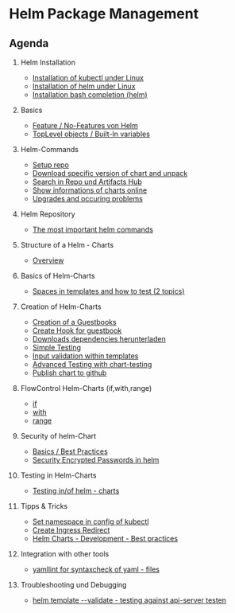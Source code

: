 # Helm Package Management

## Agenda 

  1. Helm Installation
     * [Installation of kubectl under Linux](kubectl/installation/linux.md)
     * [Installation of helm under Linux](helm/installation/linux.md)
     * [Installation bash completion (helm)](helm/installation/bash-completion.md)

  1. Basics 
     * [Feature / No-Features von Helm](/helm/grundlagen/features-no-features.md)
     * [TopLevel objects / Built-In variables](/helm/grundlagen/toplevel-objekte.md)

  1. Helm-Commands
     * [Setup repo](/helm/commands/repo.md)
     * [Download specific version of chart and unpack](/helm/commands/pull.md)
     * [Search in Repo und Artifacts Hub](/helm/commands/search.md)
     * [Show informations of charts online](/helm/commands/show.md)
     * [Upgrades and occuring problems](/helm/commands/upgrade-rollback.md)

 1. Helm Repository
     * [The most important helm commands](helm/commands/repo.md)

  1. Structure of a Helm - Charts
     * [Overview](helm/structure/overview.md)

  1. Basics of Helm-Charts
     * [Spaces in templates and how to test (2 topics)](/helm/templates/spaces.md)

  1. Creation of Helm-Charts
     * [Creation of a Guestbooks](helm/create-charts/guestbook/01-guestbook.md)
     * [Create Hook for guestbook](/helm/create-charts/guestbook/02-guestbook-verbessern.md)
     * [Downloads dependencies herunterladen](helm/create-charts/download-dependencies.md)
     * [Simple Testing](/helm/test/helm-test.md)
     * [Input validation within templates](helm/input-validation/example.md)
     * [Advanced Testing with chart-testing](helm/test/advanced-testing/advanced-testing-with-chart-testing.md)
     * [Publish chart to github](helm/create-charts/publish/publish-on-github.md)

  1. FlowControl Helm-Charts (if,with,range)
     * [if](/helm/templates/flow-control/01-if.md)
     * [with](/helm/templates/flow-control/02-with.md)
     * [range](/helm/templates/flow-control/03-range.md)
      
  1. Security of helm-Chart
     * [Basics / Best Practices](helm/security/best-practices.md)
     * [Security Encrypted Passwords in helm](/helm/security/secrets-password.md)

  1. Testing in Helm-Charts
     * [Testing in/of helm - charts](/helm/test/helm-test.md)
    
  1. Tipps & Tricks
     * [Set namespace in config of kubectl](/kubectl/set-namespace-in-config.md)
     * [Create Ingress Redirect](/helm/create-charts/example-ingress.md)
     * [Helm Charts - Development - Best practices](https://helm.sh/docs/howto/charts_tips_and_tricks/)

  1. Integration with other tools
     * [yamllint for syntaxcheck of yaml - files](helm/tools/yamllint.md)

  1. Troubleshooting und Debugging
     * [helm template --validate - testing against api-server testen](helm/test/helm-template-validate.md)
